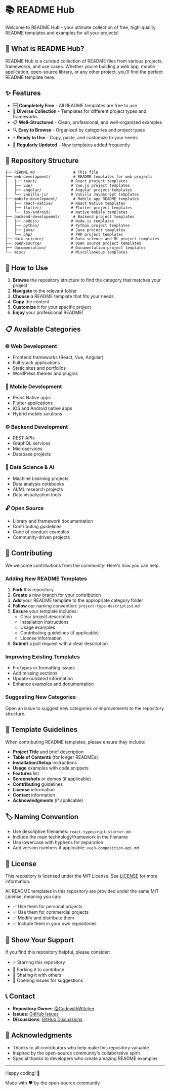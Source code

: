 # 📚 README Hub

Welcome to README Hub - your ultimate collection of free, high-quality README templates and examples for all your projects!

## 🎯 What is README Hub?

README Hub is a curated collection of README files from various projects, frameworks, and use cases. Whether you're building a web app, mobile application, open-source library, or any other project, you'll find the perfect README template here.

## ✨ Features

- 🆓 **Completely Free** - All README templates are free to use
- 🎨 **Diverse Collection** - Templates for different project types and frameworks
- 📋 **Well-Structured** - Clean, professional, and well-organized examples
- 🔍 **Easy to Browse** - Organized by categories and project types
- ⚡ **Ready to Use** - Copy, paste, and customize to your needs
- 🔄 **Regularly Updated** - New templates added frequently

## 📂 Repository Structure

```text
├── README.md                 # This file
├── web-development/          # README templates for web projects
│   ├── react/               # React project templates
│   ├── vue/                 # Vue.js project templates
│   ├── angular/             # Angular project templates
│   └── vanilla-js/          # Vanilla JavaScript templates
├── mobile-development/       # Mobile app README templates
│   ├── react-native/        # React Native templates
│   ├── flutter/             # Flutter project templates
│   └── ios-android/         # Native mobile templates
├── backend-development/      # Backend project templates
│   ├── nodejs/              # Node.js templates
│   ├── python/              # Python project templates
│   ├── java/                # Java project templates
│   └── php/                 # PHP project templates
├── data-science/            # Data science and ML project templates
├── open-source/             # Open source project templates
├── documentation/           # Documentation project templates
└── misc/                    # Miscellaneous templates
```

## 🚀 How to Use

1. **Browse** the repository structure to find the category that matches your project
2. **Navigate** to the relevant folder
3. **Choose** a README template that fits your needs
4. **Copy** the content
5. **Customize** it for your specific project
6. **Enjoy** your professional README!

## 📋 Available Categories

### 🌐 Web Development

- Frontend frameworks (React, Vue, Angular)
- Full-stack applications
- Static sites and portfolios
- WordPress themes and plugins

### 📱 Mobile Development

- React Native apps
- Flutter applications
- iOS and Android native apps
- Hybrid mobile solutions

### ⚙️ Backend Development

- REST APIs
- GraphQL services
- Microservices
- Database projects

### 🔬 Data Science & AI

- Machine Learning projects
- Data analysis notebooks
- AI/ML research projects
- Data visualization tools

### 🔓 Open Source

- Library and framework documentation
- Contributing guidelines
- Code of conduct examples
- Community-driven projects

## 🤝 Contributing

We welcome contributions from the community! Here's how you can help:

### Adding New README Templates

1. **Fork** this repository
2. **Create** a new branch for your contribution
3. **Add** your README template to the appropriate category folder
4. **Follow** our naming convention: `project-type-description.md`
5. **Ensure** your template includes:
   - Clear project description
   - Installation instructions
   - Usage examples
   - Contributing guidelines (if applicable)
   - License information
6. **Submit** a pull request with a clear description

### Improving Existing Templates

- Fix typos or formatting issues
- Add missing sections
- Update outdated information
- Enhance examples and documentation

### Suggesting New Categories

Open an issue to suggest new categories or improvements to the repository structure.

## 📝 Template Guidelines

When contributing README templates, please ensure they include:

- **Project Title** and brief description
- **Table of Contents** (for longer READMEs)
- **Installation/Setup** instructions
- **Usage** examples with code snippets
- **Features** list
- **Screenshots** or demos (if applicable)
- **Contributing** guidelines
- **License** information
- **Contact** information
- **Acknowledgments** (if applicable)

## 🏷️ Naming Convention

- Use descriptive filenames: `react-typescript-starter.md`
- Include the main technology/framework in the filename
- Use lowercase with hyphens for separation
- Add version numbers if applicable: `vue3-composition-api.md`

## 📄 License

This repository is licensed under the MIT License. See [LICENSE](LICENSE) for more information.

All README templates in this repository are provided under the same MIT License, meaning you can:

- ✅ Use them for personal projects
- ✅ Use them for commercial projects
- ✅ Modify and distribute them
- ✅ Include them in your own repositories

## 🌟 Show Your Support

If you find this repository helpful, please consider:

- ⭐ Starring this repository
- 🍴 Forking it to contribute
- 📢 Sharing it with others
- 💬 Opening issues for suggestions

## 📞 Contact

- **Repository Owner**: [@CodewithWitcher](https://github.com/CodewithWitcher)
- **Issues**: [GitHub Issues](https://github.com/CodewithWitcher/Readme-hub/issues)
- **Discussions**: [GitHub Discussions](https://github.com/CodewithWitcher/Readme-hub/discussions)

## 🙏 Acknowledgments

- Thanks to all contributors who help make this repository valuable
- Inspired by the open-source community's collaborative spirit
- Special thanks to developers who create amazing README examples

---

Happy coding! 🚀

Made with ❤️ by the open-source community
